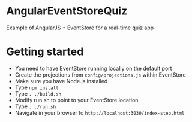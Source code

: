 AngularEventStoreQuiz
=====================

Example of AngularJS + EventStore for a real-time quiz app

# Getting started

* You need to have EventStore running locally on the default port
* Create the projections from `config/projections.js` within EventStore
* Make sure you have Node.js installed
* Type `npm install`
* Type `. ./build.sh`
* Modify run.sh to point to your EventStore location
* Type `. ./run.sh`
* Navigate in your browser to `http://localhost:3030/index-step.html`
